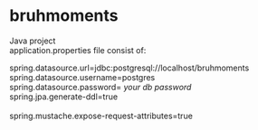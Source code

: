 # bruhmoments
Java project <br>
application.properties file consist of:

spring.datasource.url=jdbc:postgresql://localhost/bruhmoments <br>
spring.datasource.username=postgres <br>
spring.datasource.password= *your db password* <br>
spring.jpa.generate-ddl=true <br>
<br>
spring.mustache.expose-request-attributes=true
